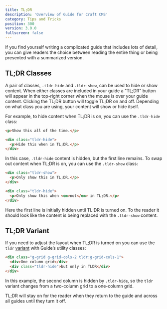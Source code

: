 ```yaml
---
title: TL;DR
description: 'Overview of Guide for Craft CMS'
category: Tips and Tricks
position: 300
version: 3.0.0
fullscreen: false
---
```


If you find yourself writing a complicated guide that includes lots of detail, you can give readers the choice between reading the entire thing or being presented with a summarized version.

## TL;DR Classes

A pair of classes, `.tldr-hide` and `.tldr-show`, can be used to hide or show content. When either classes are included in your guide a "TL;DR" button will appear in the top-right corner when the mouse is over your guide content. Clicking the TL;DR button will toggle TL;DR on and off. Depending on what class you are using, your content will show or hide itself.

For example, to hide content when TL;DR is on, you can use the `.tldr-hide` class:

```html
<p>Show this all of the time.</p>

<div class="tldr-hide">
  <p>Hide this when in TL;DR.</p>
</div>
```

In this case, `.tldr-hide` content is hidden, but the first line remains. To swap out content when TL;DR is on, you can use the `.tldr-show` class:

```html
<div class="tldr-show">
  <p>Only show this in TL;DR.</p>
</div>

<div class="tldr-hide">
  <p>Only show this when <em>not</em> in TL;DR.</p>
</div>
```

Here the first line is initially hidden until TL:DR is turned on. To the reader it should look like the content is being replaced with the `.tldr-show` content.

## TL;DR Variant

If you need to adjust the layout when TL;DR is turned on you can use the `tldr` [variant](/styling-guides#variants) with Guide’s utility classes:

```html
<div class="g-grid g-grid-cols-2 tldr:g-grid-cols-1">
  <div>One column grid</div>
  <div class="tldr-hide">but only in TLDR</div>
</div>
```

In this example, the second column is hidden by `.tldr-hide`, so the `tldr` variant changes from a two-column grid to a one-column grid.

<alert type="info">TL;DR will stay on for the reader when they return to the guide and across all guides until they turn it off.</alert>